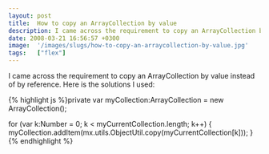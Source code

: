 ```yaml
---
layout: post
title:  How to copy an ArrayCollection by value
description: I came across the requirement to copy an ArrayCollection by value instead of by reference. Here is the solutions I used-  private var myCollection-ArrayCollection = new ArrayCollection();  for (var k-Number = 0; k < myCurrentCollection.length; k++) {   myCollection.addItem(mx.utils.ObjectUtil.copy(myCurrentCollection)); }
date: 2008-03-21 16:56:57 +0300
image:  '/images/slugs/how-to-copy-an-arraycollection-by-value.jpg'
tags:   ["flex"]
---
```

<p>I came across the requirement to copy an ArrayCollection by value instead of by reference. Here is the solutions I used:</p>
{% highlight js %}private var myCollection:ArrayCollection = new ArrayCollection();

for (var k:Number = 0; k < myCurrentCollection.length; k++) { 
 myCollection.addItem(mx.utils.ObjectUtil.copy(myCurrentCollection[k]));
}
{% endhighlight %}

